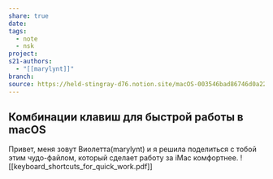 ```yaml
---
share: true
date: 
tags:
  - note
  - nsk
project: 
s21-authors:
  - "[[marylynt]]"
branch: 
source: https://held-stingray-d76.notion.site/macOS-003546bad86746d0a22b02182f3b49b1
---
```


## Комбинации клавиш для быстрой работы в macOS
Привет, меня зовут Виолетта(marylynt) и я решила поделиться с тобой этим чудо-файлом, который сделает работу за iMac комфортнее.
![[keyboard_shortcuts_for_quick_work.pdf]]
